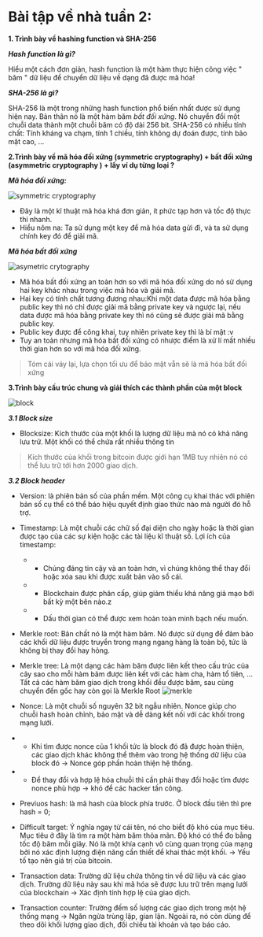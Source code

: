 # Bài tập về nhà tuần 2:

**1. Trình bày về hashing function và SHA-256**

***Hash function là gì?***
 
 Hiểu một cách đơn giản, hash function là một hàm thực hiện công việc " băm " dữ liệu để chuyển dữ liệu về dạng đã được mã hóa!

 ***SHA-256 là gì?***

 SHA-256 là một trong những hash function phổ biến nhất được sử dụng hiện nay. Bản thân nó là một hàm băm *bất đối xứng*. Nó chuyển đổi một chuỗi data thành một chuỗi băm có độ dài 256 bit. SHA-256 có nhiều tính chất: Tính kháng va chạm, tính 1 chiều, tính không dự đoán được, tính bảo mật cao, ...

 **2.Trình bày về mã hóa đối xứng (symmetric cryptography) + bất
đối xứng (asymmetric cryptography ) + lấy ví dụ từng loại ?**

***Mã hóa đối xứng:***

![symmetric cryptography](https://th.bing.com/th/id/R.8101c029a9135f183068162034e3a1d6?rik=63S6KBusTI0hPg&pid=ImgRaw&r=0)

- Đây là một kĩ thuật mã hóa khá đơn giản, ít phức tạp hơn và tốc độ thực thi nhanh.
- Hiểu nôm na: Ta sử dụng một key để mã hóa data gửi đi, và ta sử dụng chính key đó để giải mã.

***Mã hóa bất đối xứng***

![asymetric crytography](https://th.bing.com/th/id/R.7e84ee563c493c60282585f3ecf23197?rik=jb4Xm8CFE0VNBw&pid=ImgRaw&r=0)

- Mã hóa bất đối xứng an toàn hơn so với mã hóa đối xứng do nó sử dụng hai key khác nhau trong việc mã hóa và giải mã.
- Hai key có tính chất tương đương nhau:Khi một data được mã hóa bằng public key thì nó chỉ được giải mã bằng private key và ngược lại, nếu data được mã hóa bằng private key thì nó cũng sẽ được giải mã bằng public key.
- Public key được để công khai, tuy nhiên private key thì là bí mật :v
- Tuy an toàn nhưng mã hóa bất đối xứng có nhược điểm là xử lí mất nhiều thời gian hơn so với mã hóa đối xứng.

>Tóm cái váy lại, lựa chọn tối ưu để bảo mật vẫn sẽ là mã hóa bất đối xứng

**3.Trình bày cấu trúc chung và giải thích các thành phần của một block**

![block](https://th.bing.com/th/id/R.7f787432b545e624c470b7087d59a60c?rik=IlCPy1DRx5BZkw&pid=ImgRaw&r=0)

***3.1 Block size***
  
- Blocksize: Kích thước của một khối là lượng dữ liệu mà nó có khả năng lưu trữ. Một khối có thể chứa rất nhiều thông tin
>Kích thước của khối trong bitcoin được giới hạn 1MB tuy nhiên nó có thể lưu trữ tới hơn 2000 giao dịch.

***3.2 Block header***

* Version: là phiên bản số của phần mềm. Một công cụ khai thác với phiên bản số cụ thể có thể báo hiệu quyết định giao thức nào mà người đó hỗ trợ.

* Timestamp: Là một chuỗi các chữ số đại diện cho ngày hoặc là thời gian được tạo của các sự kiện hoặc các tài liệu kĩ thuật số. Lợi ích của timestamp: 
  * * Chúng đáng tin cậy và an toàn hơn, vì chúng không thể thay đổi hoặc xóa sau khi được xuất bản vào sổ cái.
  * * Blockchain được phân cấp, giúp giảm thiểu khả năng giả mạo bởi bất kỳ một bên nào.z
  * * Dấu thời gian có thể được xem hoàn toàn minh bạch nếu muốn.

* Merkle root: Bản chất nó là một hàm băm. Nó được sử dụng để đảm bảo các khối dữ liệu được truyền trong mạng ngang hàng là toàn bộ, tức là không bị thay đổi hay hỏng. 
* Merkle tree: Là một dạng các hàm băm được liên kết theo cấu trúc của cây sao cho mỗi hàm băm được liên kết với các hàm cha, hàm tổ tiên, ... Tất cả các hàm băm giao dịch trong khối đều được băm, sau cùng chuyển đến gốc hay còn gọi là Merkle Root
![merkle](https://3.bp.blogspot.com/-DZnmbCxwHSc/VuBk48kRGYI/AAAAAAAAAaY/VDlJs0BcOJQ/s1600/MerkleTree.jpg)

* Nonce: Là một chuỗi số nguyên 32 bit ngẫu nhiên. Nonce giúp cho chuỗi hash hoàn chỉnh, bảo mật và dễ dàng kết nối với các khối trong mạng lưới. 
* * Khi tìm được nonce của 1 khối tức là block đó đã được hoàn thiện, các giao dịch khác không thể thêm vào trong hệ thống dữ liệu của block đó -> Nonce góp phần hoàn thiện hệ thống.
* * Để thay đổi và hợp lệ hóa chuỗi thì cần phải thay đổi hoặc tìm được nonce phù hợp -> khó để các hacker tấn công.
* Previuos hash: là mã hash của block phía trước. Ở block đầu tiên thì pre hash = 0;
* Difficult target: Ý nghĩa ngay từ cái tên, nó cho biết độ khó của mục tiêu. Mục tiêu ở đây là tìm ra một hàm băm thỏa mãn. Độ khó có thể đo bằng tốc độ băm mỗi giây. Nó là một khía cạnh vô cùng quan trọng của mạng bởi nó xác định lượng điện năng cần thiết để khai thác một khối. -> Yếu tố tạo nên giá trị của bitcoin.
* Transaction data: Trường dữ liệu chứa thông tin về dữ liệu và các giao dịch. Trường dữ liệu này sau khi mã hóa sẽ được lưu trữ trên mạng lưới của blockchain -> Xác định tính hợp lệ của giao dịch.
* Transaction counter: Trường đếm số lượng các giao dịch trong một hệ thống mạng -> Ngăn ngừa trùng lặp, gian lận. Ngoài ra, nó còn dùng để theo dõi khối lượng giao dịch, đối chiếu tài khoản và tạo báo cáo.


